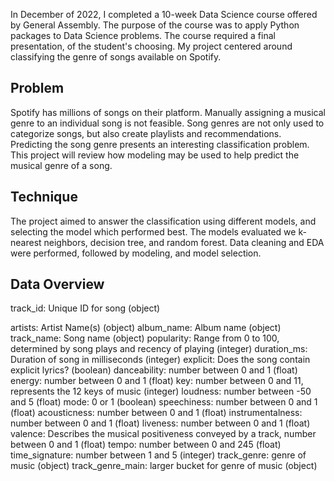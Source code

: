 In December of 2022, I completed a 10-week Data Science course offered by General Assembly. The purpose of the course was to apply Python packages to Data Science problems. The course required a final presentation, of the student's choosing. My project centered around classifying the genre of songs available on Spotify. 

## Problem
Spotify has millions of songs on their platform. Manually assigning a musical genre to an individual song is not feasible. Song genres are not only used to categorize songs, but also create playlists and recommendations. Predicting the song genre presents an interesting classification problem. This project will review how modeling may be used to help predict the musical genre of a song. 

## Technique
The project aimed to answer the classification using different models, and selecting the model which performed best. The models evaluated we k-nearest neighbors, decision tree, and random forest. Data cleaning and EDA were performed, followed by modeling, and model selection.

## Data Overview
track_id: Unique ID for song (object)

artists: Artist Name(s) (object)
album_name: Album name (object)
track_name: Song name (object)
popularity: Range from 0 to 100, determined by song plays and recency of playing (integer)
duration_ms: Duration of song in milliseconds (integer)
explicit: Does the song contain explicit lyrics? (boolean)
danceability: number between 0 and 1 (float)
energy: number between 0 and 1 (float)
key: number between 0 and 11, represents the 12 keys of music (integer)
loudness: number between -50 and 5 (float)
mode: 0 or 1 (boolean)
speechiness: number between 0 and 1 (float)
acousticness: number between 0 and 1 (float)
instrumentalness: number between 0 and 1 (float)
liveness: number between 0 and 1 (float)
valence: Describes the musical positiveness conveyed by a track, number between 0 and 1 (float)
tempo: number between 0 and 245 (float)
time_signature: number between 1 and 5 (integer)
track_genre: genre of music (object)
track_genre_main: larger bucket for genre of music (object)

